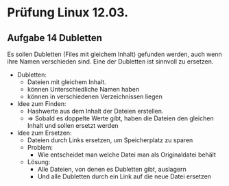 # Prüfung Linux 12.03.

## Aufgabe 14 Dubletten

Es sollen Dubletten (Files mit gleichem Inhalt) gefunden werden, auch wenn ihre Namen verschieden sind. Eine der Dubletten ist sinnvoll zu ersetzen.



- Dubletten: 
    - Dateien mit gleichem Inhalt. 
    - können Unterschiedliche Namen haben
    - können in verschiedenen Verzeichnissen liegen
- Idee zum Finden:
    - Hashwerte aus dem Inhalt der Dateien erstellen. 
    - => Sobald es doppelte Werte gibt, haben die Dateien den gleichen Inhalt und sollen ersetzt werden
- Idee zum Ersetzen:
    - Dateien durch Links ersetzen, um Speicherplatz zu sparen
    - Problem: 
        - Wie entscheidet man welche Datei man als Originaldatei behält 
    - Lösung:
        - Alle Dateien, von denen es Dubletten gibt, auslagern
        - Und alle Dubletten durch ein Link auf die neue Datei ersetzen